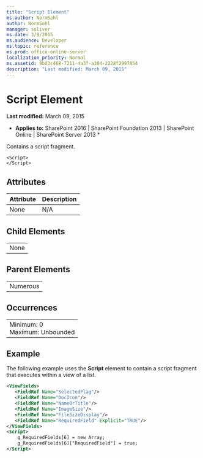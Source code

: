 ```yaml
---
title: "Script Element"
ms.author: NormSohl
author: NormSohl
manager: soliver
ms.date: 3/9/2015
ms.audience: Developer
ms.topic: reference
ms.prod: office-online-server
localization_priority: Normal
ms.assetid: 9bd3c468-7211-4a3f-a304-2228f2997854
description: "Last modified: March 09, 2015"
---
```


# Script Element

 **Last modified:** March 09, 2015 
  
 * **Applies to:** SharePoint 2016 | SharePoint Foundation 2013 | SharePoint Online | SharePoint Server 2013 * 
  
Contains a script fragment.
  
```
<Script>
</Script>
```

## Attributes

|**Attribute**|**Description**|
|:-----|:-----|
|None  <br/> |N/A  <br/> |
   
## Child Elements

||
|:-----|
|None |
   
## Parent Elements

||
|:-----|
|Numerous |
   
## Occurrences

||
|:-----|
|Minimum: 0  <br/> Maximum: Unbounded  <br/> |
   
## Example

The following example uses the **Script** element to contain a script fragment that executes within a view of a list. 
  
```XML
<ViewFields>
   <FieldRef Name="SelectedFlag"/>
   <FieldRef Name="DocIcon"/>
   <FieldRef Name="NameOrTitle"/>
   <FieldRef Name="ImageSize"/>
   <FieldRef Name="FileSizeDisplay"/>
   <FieldRef Name="RequiredField" Explicit="TRUE"/>
</ViewFields>
<Script>
    g_RequiredFields[6] = new Array;
    g_RequiredFields[6]["RequiredField"] = true;
</Script>
```


